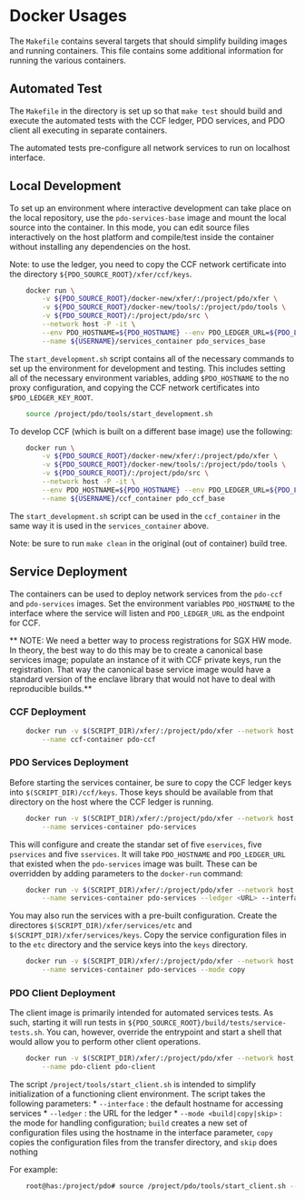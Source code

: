 # Docker Usages #

The `Makefile` contains several targets that should simplify building
images and running containers. This file contains some additional
information for running the various containers.

## Automated Test ##

The `Makefile` in the directory is set up so that `make test` should
build and execute the automated tests with the CCF ledger, PDO
services, and PDO client all executing in separate containers.

The automated tests pre-configure all network services to run on
localhost interface.

## Local Development ##

To set up an environment where interactive development can take place
on the local repository, use the `pdo-services-base` image and mount
the local source into the container. In this mode, you can edit source
files interactively on the host platform and compile/test inside the
container without installing any dependencies on the host.

Note: to use the ledger, you need to copy the CCF network certificate
into the directory `${PDO_SOURCE_ROOT}/xfer/ccf/keys`.

```bash
	docker run \
        -v ${PDO_SOURCE_ROOT}/docker-new/xfer/:/project/pdo/xfer \
        -v ${PDO_SOURCE_ROOT}/docker-new/tools/:/project/pdo/tools \
        -v ${PDO_SOURCE_ROOT}/:/project/pdo/src \
        --network host -P -it \
        --env PDO_HOSTNAME=${PDO_HOSTNAME} --env PDO_LEDGER_URL=${PDO_LEDGER_URL} \
        --name ${USERNAME}/services_container pdo_services_base
```

The `start_development.sh` script contains all of the necessary
commands to set up the environment for development and testing. This
includes setting all of the necessary environment variables, adding
`$PDO_HOSTNAME` to the no proxy configuration, and copying the CCF
network certificates into `$PDO_LEDGER_KEY_ROOT`.

```bash
    source /project/pdo/tools/start_development.sh
```

To develop CCF (which is built on a different base image) use
the following:
```bash
	docker run \
        -v ${PDO_SOURCE_ROOT}/docker-new/xfer/:/project/pdo/xfer \
        -v ${PDO_SOURCE_ROOT}/docker-new/tools/:/project/pdo/tools \
        -v ${PDO_SOURCE_ROOT}/:/project/pdo/src \
        --network host -P -it \
        --env PDO_HOSTNAME=${PDO_HOSTNAME} --env PDO_LEDGER_URL=${PDO_LEDGER_URL} \
        --name ${USERNAME}/ccf_container pdo_ccf_base
```

The `start_development.sh` script can be used in the `ccf_container`
in the same way it is used in the `services_container` above.

Note: be sure to run `make clean` in the original (out of container) build
tree.

## Service Deployment ##

The containers can be used to deploy network services from the
`pdo-ccf` and `pdo-services` images. Set the environment variables
`PDO_HOSTNAME` to the interface where the service will listen and
`PDO_LEDGER_URL` as the endpoint for CCF.

** NOTE: We need a better way to process registrations for SGX HW mode. In
theory, the best way to do this may be to create a canonical base
services image; populate an instance of it with CCF private keys, run
the registration. That way the canonical base service image would have
a standard version of the enclave library that would not have to deal
with reproducible builds.**

### CCF Deployment ###

```bash
    docker run -v $(SCRIPT_DIR)/xfer/:/project/pdo/xfer --network host \
        --name ccf-container pdo-ccf
```

### PDO Services Deployment ###

Before starting the services container, be sure to copy the CCF ledger
keys into `$(SCRIPT_DIR)/ccf/keys`. Those keys should be available from
that directory on the host where the CCF ledger is running.

```bash
    docker run -v $(SCRIPT_DIR)/xfer/:/project/pdo/xfer --network host \
        --name services-container pdo-services
```

This will configure and create the standar set of five `eservices`,
five `pservices` and five `sservices`. It will take `PDO_HOSTNAME` and
`PDO_LEDGER_URL` that existed when the `pdo-services` image was built.
These can be overridden by adding parameters to the `docker-run`
command:

```bash
    docker run -v $(SCRIPT_DIR)/xfer/:/project/pdo/xfer --network host \
        --name services-container pdo-services --ledger <URL> --interface <HOST>
```

You may also run the services with a pre-built configuration. Create
the directores `$(SCRIPT_DIR)/xfer/services/etc` and
`$(SCRIPT_DIR)/xfer/services/keys`. Copy the service configuration
files in to the `etc` directory and the service keys into the `keys`
directory.

```bash
    docker run -v $(SCRIPT_DIR)/xfer/:/project/pdo/xfer --network host \
        --name services-container pdo-services --mode copy
```

### PDO Client Deployment ###

The client image is primarily intended for automated services
tests. As such, starting it will run tests in
`${PDO_SOURCE_ROOT}/build/tests/service-tests.sh`. You can, however,
override the entrypoint and start a shell that would allow you to
perform other client operations.

```bash
    docker run -v $(SCRIPT_DIR)/xfer/:/project/pdo/xfer --network host -p \
        --name pdo-client pdo-client
```

The script `/project/tools/start_client.sh` is intended to simplify
initialization of a functioning client environment. The script takes
the following parameters:
    * `--interface` : the default hostname for accessing services
    * `--ledger` : the URL for the ledger
    * `--mode <build|copy|skip>` : the mode for handling
      configuration; `build` creates a new set of configuration files
      using the hostname in the interface parameter, `copy` copies the
      configuration files from the transfer directory, and `skip` does
      nothing

For example:
```bash
    root@has:/project/pdo# source /project/pdo/tools/start_client.sh --ledger http://127.0.0.1:6600/
```
